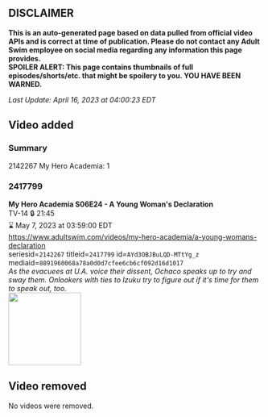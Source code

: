 ## DISCLAIMER
**This is an auto-generated page based on data pulled from official video APIs and is correct at time of publication. Please do not contact any Adult Swim employee on social media regarding any information this page provides.**  
**SPOILER ALERT: This page contains thumbnails of full episodes/shorts/etc. that might be spoilery to you. YOU HAVE BEEN WARNED.**  

_Last Update: April 16, 2023 at 04:00:23 EDT_
## Video added
### Summary
2142267 My Hero Academia: 1  
### 2417799
**My Hero Academia S06E24 - A Young Woman's Declaration**  
TV-14 🔒 21:45  
⌛ May 7, 2023 at 03:59:00 EDT  
https://www.adultswim.com/videos/my-hero-academia/a-young-womans-declaration  
seriesid=`2142267` titleid=`2417799` id=`AYd3OBJBuLQD-MTtYg_z` mediaid=`8891960068a78a0d0d7cfee6cb6cf092d16d1017`  
_As the evacuees at U.A. voice their dissent, Ochaco speaks up to try and sway them. Onlookers with ties to Izuku try to figure out if it's time for them to speak out, too._  
<a href="https://media.cdn.adultswim.com/uploads/20230415/thumbnails/2_23415204561-MHAS6137Still001tiny.png"><img src="https://media.cdn.adultswim.com/uploads/20230415/thumbnails/2_23415204561-MHAS6137Still001tiny.png" height="144px" /></a>
## Video removed
No videos were removed.  
